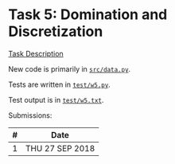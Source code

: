 # Task 5: Domination and Discretization

[Task Description](https://txt.github.io/fss18/proj/w5/)

New code is primarily in [`src/data.py`](src/data.py).

Tests are written in [`test/w5.py`](test/w5.py).

Test output is in [`test/w5.txt`](test/w5.txt).

Submissions:

| # | Date |
| --- | --- |
| 1 | THU 27 SEP 2018 |